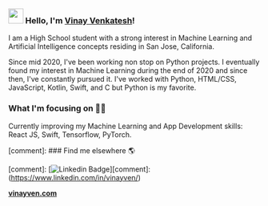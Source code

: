 ### <img src="https://media.giphy.com/media/hvRJCLFzcasrR4ia7z/giphy.gif" width="30px"> Hello, I'm [Vinay Venkatesh](https://www.vinayven.com)!

I am a High School student with a strong interest in Machine Learning and Artificial Intelligence concepts residing in San Jose, California.

Since mid 2020, I've been working non stop on Python projects. I eventually found my interest in Machine Learning during the end of 2020 and since then, I've constantly pursued it. I've worked with Python, HTML/CSS, JavaScript, Kotlin, Swift, and C but Python is my favorite.

### What I'm focusing on 👨‍💻

Currently improving my Machine Learning and App Development skills: React JS, Swift, Tensorflow, PyTorch.<br />

[comment]: ### Find me elsewhere 🌎

[comment]: [![Linkedin Badge](https://img.shields.io/badge/-LinkedIn-blue?style=flat-square&logo=Linkedin&logoColor=white&link=https://www.linkedin.com/in/harshkumarkhatri/)][comment]: (https://www.linkedin.com/in/vinayven/)

**[vinayven.com](https://www.vinayven.com/)**
